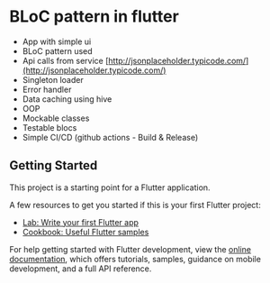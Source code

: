# BLoC pattern in flutter

- App with simple ui
- BLoC pattern used
- Api calls from service [http://jsonplaceholder.typicode.com/](http://jsonplaceholder.typicode.com/)
- Singleton loader
- Error handler
- Data caching using hive
- OOP
- Mockable classes
- Testable blocs
- Simple CI/CD (github actions - Build & Release)

## Getting Started

This project is a starting point for a Flutter application.

A few resources to get you started if this is your first Flutter project:

- [Lab: Write your first Flutter app](https://docs.flutter.dev/get-started/codelab)
- [Cookbook: Useful Flutter samples](https://docs.flutter.dev/cookbook)

For help getting started with Flutter development, view the
[online documentation](https://docs.flutter.dev/), which offers tutorials,
samples, guidance on mobile development, and a full API reference.
